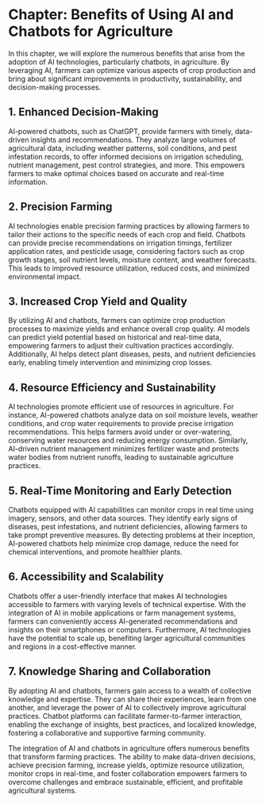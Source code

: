 Chapter: Benefits of Using AI and Chatbots for Agriculture
==========================================================

In this chapter, we will explore the numerous benefits that arise from the adoption of AI technologies, particularly chatbots, in agriculture. By leveraging AI, farmers can optimize various aspects of crop production and bring about significant improvements in productivity, sustainability, and decision-making processes.

**1. Enhanced Decision-Making**
-------------------------------

AI-powered chatbots, such as ChatGPT, provide farmers with timely, data-driven insights and recommendations. They analyze large volumes of agricultural data, including weather patterns, soil conditions, and pest infestation records, to offer informed decisions on irrigation scheduling, nutrient management, pest control strategies, and more. This empowers farmers to make optimal choices based on accurate and real-time information.

**2. Precision Farming**
------------------------

AI technologies enable precision farming practices by allowing farmers to tailor their actions to the specific needs of each crop and field. Chatbots can provide precise recommendations on irrigation timings, fertilizer application rates, and pesticide usage, considering factors such as crop growth stages, soil nutrient levels, moisture content, and weather forecasts. This leads to improved resource utilization, reduced costs, and minimized environmental impact.

**3. Increased Crop Yield and Quality**
---------------------------------------

By utilizing AI and chatbots, farmers can optimize crop production processes to maximize yields and enhance overall crop quality. AI models can predict yield potential based on historical and real-time data, empowering farmers to adjust their cultivation practices accordingly. Additionally, AI helps detect plant diseases, pests, and nutrient deficiencies early, enabling timely intervention and minimizing crop losses.

**4. Resource Efficiency and Sustainability**
---------------------------------------------

AI technologies promote efficient use of resources in agriculture. For instance, AI-powered chatbots analyze data on soil moisture levels, weather conditions, and crop water requirements to provide precise irrigation recommendations. This helps farmers avoid under or over-watering, conserving water resources and reducing energy consumption. Similarly, AI-driven nutrient management minimizes fertilizer waste and protects water bodies from nutrient runoffs, leading to sustainable agriculture practices.

**5. Real-Time Monitoring and Early Detection**
-----------------------------------------------

Chatbots equipped with AI capabilities can monitor crops in real time using imagery, sensors, and other data sources. They identify early signs of diseases, pest infestations, and nutrient deficiencies, allowing farmers to take prompt preventive measures. By detecting problems at their inception, AI-powered chatbots help minimize crop damage, reduce the need for chemical interventions, and promote healthier plants.

**6. Accessibility and Scalability**
------------------------------------

Chatbots offer a user-friendly interface that makes AI technologies accessible to farmers with varying levels of technical expertise. With the integration of AI in mobile applications or farm management systems, farmers can conveniently access AI-generated recommendations and insights on their smartphones or computers. Furthermore, AI technologies have the potential to scale up, benefiting larger agricultural communities and regions in a cost-effective manner.

**7. Knowledge Sharing and Collaboration**
------------------------------------------

By adopting AI and chatbots, farmers gain access to a wealth of collective knowledge and expertise. They can share their experiences, learn from one another, and leverage the power of AI to collectively improve agricultural practices. Chatbot platforms can facilitate farmer-to-farmer interaction, enabling the exchange of insights, best practices, and localized knowledge, fostering a collaborative and supportive farming community.

The integration of AI and chatbots in agriculture offers numerous benefits that transform farming practices. The ability to make data-driven decisions, achieve precision farming, increase yields, optimize resource utilization, monitor crops in real-time, and foster collaboration empowers farmers to overcome challenges and embrace sustainable, efficient, and profitable agricultural systems.
